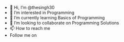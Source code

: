 - 👋 Hi, I’m @thesingh30
- 👀 I’m interested in Programming
- 🌱 I’m currently learning Basics of Programming
- 💞️ I’m looking to collaborate on Programming Solutions
- 📫 How to reach me 
- Follow me on 
